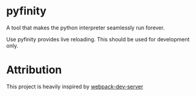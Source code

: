 # pyfinity
A tool that makes the python interpreter seamlessly run forever. 

Use pyfinity provides live reloading. This should be used for development only.

# Attribution
This project is heavily inspired by [webpack-dev-server](https://github.com/webpack/webpack-dev-server)